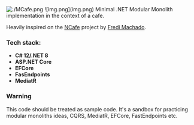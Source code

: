 <img alt="./MCafe.png" height="128" src="MCafe.png" width="128"/>
![img.png](img.png)
Minimal .NET Modular Monolith implementation in the context of a cafe.

Heavily inspired on the [NCafe](https://github.com/fredimachado/NCafe) project by [Fredi Machado](https://github.com/fredimachado).

### Tech stack:

- **C# 12/.NET 8**
- **ASP.NET Core**
- **EFCore**
- **FasEndpoints**
- **MediatR**

### Warning

This code should be treated as sample code. It's a sandbox for practicing modular monoliths ideas,
CQRS, MediatR, EFCore, FastEndpoints etc.
